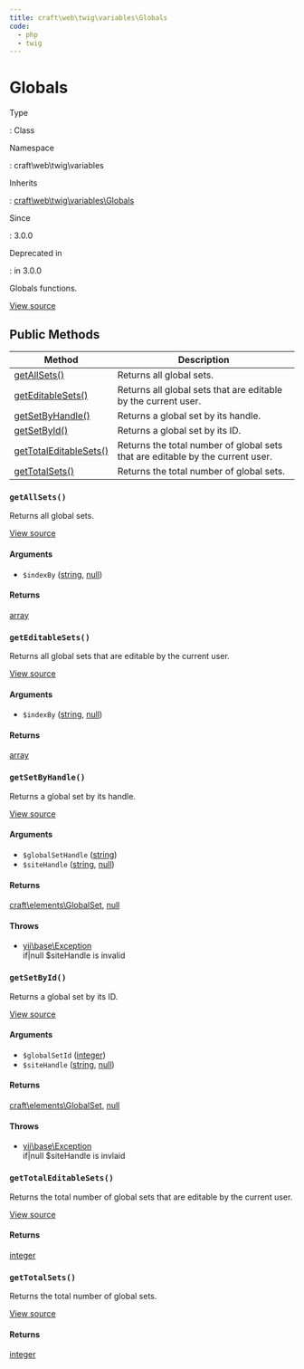 ```yaml
---
title: craft\web\twig\variables\Globals
code:
  - php
  - twig
---
```


# Globals

Type

:   Class

Namespace

:   craft\web\twig\variables

Inherits

:   [craft\web\twig\variables\Globals](craft-web-twig-variables-globals.md)

Since

:   3.0.0

Deprecated in

:    in 3.0.0



Globals functions.





[View source](https://github.com/craftcms/cms/blob/master/src/web/twig/variables/Globals.php)






## Public Methods

| Method                                                                                    | Description
| ----------------------------------------------------------------------------------------- | ------------------------------------------------------------------------------
| [getAllSets()](craft-web-twig-variables-globals.md#method-getallsets)                     | Returns all global sets.
| [getEditableSets()](craft-web-twig-variables-globals.md#method-geteditablesets)           | Returns all global sets that are editable by the current user.
| [getSetByHandle()](craft-web-twig-variables-globals.md#method-getsetbyhandle)             | Returns a global set by its handle.
| [getSetById()](craft-web-twig-variables-globals.md#method-getsetbyid)                     | Returns a global set by its ID.
| [getTotalEditableSets()](craft-web-twig-variables-globals.md#method-gettotaleditablesets) | Returns the total number of global sets that are editable by the current user.
| [getTotalSets()](craft-web-twig-variables-globals.md#method-gettotalsets)                 | Returns the total number of global sets.

### `getAllSets()`





Returns all global sets.




[View source](https://github.com/craftcms/cms/blob/master/src/web/twig/variables/Globals.php#L30-L37)


#### Arguments

- `$indexBy` ([string](http://php.net/language.types.string), [null](http://php.net/language.types.null))

#### Returns

[array](http://php.net/language.types.array)



### `getEditableSets()`





Returns all global sets that are editable by the current user.




[View source](https://github.com/craftcms/cms/blob/master/src/web/twig/variables/Globals.php#L45-L52)


#### Arguments

- `$indexBy` ([string](http://php.net/language.types.string), [null](http://php.net/language.types.null))

#### Returns

[array](http://php.net/language.types.array)



### `getSetByHandle()`





Returns a global set by its handle.




[View source](https://github.com/craftcms/cms/blob/master/src/web/twig/variables/Globals.php#L113-L130)


#### Arguments

- `$globalSetHandle` ([string](http://php.net/language.types.string))
- `$siteHandle` ([string](http://php.net/language.types.string), [null](http://php.net/language.types.null))

#### Returns

[craft\elements\GlobalSet](craft-elements-globalset.md), [null](http://php.net/language.types.null)

#### Throws

- [yii\base\Exception](https://www.yiiframework.com/doc/api/2.0/yii-base-exception)\
  if|null $siteHandle is invalid


### `getSetById()`





Returns a global set by its ID.




[View source](https://github.com/craftcms/cms/blob/master/src/web/twig/variables/Globals.php#L86-L103)


#### Arguments

- `$globalSetId` ([integer](http://php.net/language.types.integer))
- `$siteHandle` ([string](http://php.net/language.types.string), [null](http://php.net/language.types.null))

#### Returns

[craft\elements\GlobalSet](craft-elements-globalset.md), [null](http://php.net/language.types.null)

#### Throws

- [yii\base\Exception](https://www.yiiframework.com/doc/api/2.0/yii-base-exception)\
  if|null $siteHandle is invlaid


### `getTotalEditableSets()`





Returns the total number of global sets that are editable by the current user.




[View source](https://github.com/craftcms/cms/blob/master/src/web/twig/variables/Globals.php#L71-L76)



#### Returns

[integer](http://php.net/language.types.integer)



### `getTotalSets()`





Returns the total number of global sets.




[View source](https://github.com/craftcms/cms/blob/master/src/web/twig/variables/Globals.php#L59-L64)



#### Returns

[integer](http://php.net/language.types.integer)










